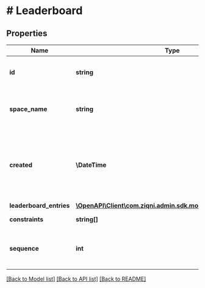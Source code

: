 # # Leaderboard

## Properties

Name | Type | Description | Notes
------------ | ------------- | ------------- | -------------
**id** | **string** | A unique system generated identifier |
**space_name** | **string** | This is the space name which is linked to the account |
**created** | **\DateTime** | ISO8601 timestamp for when a Model was created. All records are stored in UTC time zone |
**leaderboard_entries** | [**\OpenAPI\Client\com.ziqni.admin.sdk.model\LeaderboardEntry[]**](LeaderboardEntry.md) |  | [optional]
**constraints** | **string[]** | Additional constraints |
**sequence** | **int** | how many changes were made to teh leaderboard | [optional]

[[Back to Model list]](../../README.md#models) [[Back to API list]](../../README.md#endpoints) [[Back to README]](../../README.md)
